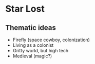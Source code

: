 # Star Lost

Thematic ideas
-----
* Firefly (space cowboy, colonization)
* Living as a colonist
* Gritty world, but high tech
* Medieval (magic?)
 
